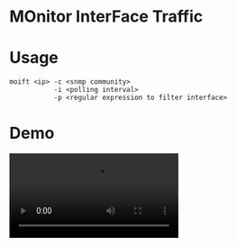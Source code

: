 # MOnitor InterFace Traffic

# Usage

```
moift <ip> -c <snmp community> 
           -i <polling interval>
           -p <regular expression to filter interface>
```

# Demo

<video src="moift.mp4"></video>